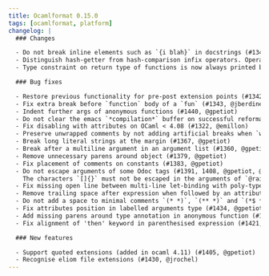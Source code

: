 ```yaml
---
title: Ocamlformat 0.15.0
tags: [ocamlformat, platform]
changelog: |
  ### Changes

  - Do not break inline elements such as `{i blah}` in docstrings (#1346, @jberdine)
  - Distinguish hash-getter from hash-comparison infix operators. Operators of the form `#**#` or `#**.` where `**` can be 0 or more operator chars are considered getter operators and are not surrounded by spaces, as opposed to regular infix operators (#1376, @gpetiot)
  - Type constraint on return type of functions is now always printed before the function body (#1381, #1397, @gpetiot)

  ### Bug fixes

  - Restore previous functionality for pre-post extension points (#1342, @jberdine)
  - Fix extra break before `function` body of a `fun` (#1343, @jberdine)
  - Indent further args of anonymous functions (#1440, @gpetiot)
  - Do not clear the emacs `*compilation*` buffer on successful reformat (#1350, @jberdine)
  - Fix disabling with attributes on OCaml < 4.08 (#1322, @emillon)
  - Preserve unwrapped comments by not adding artificial breaks when `wrap-comments=false` and `ocp-indent-compat=true` are set to avoid interfering with ocp-indent indentation. (#1352, @gpetiot)
  - Break long literal strings at the margin (#1367, @gpetiot)
  - Break after a multiline argument in an argument list (#1360, @gpetiot)
  - Remove unnecessary parens around object (#1379, @gpetiot)
  - Fix placement of comments on constants (#1383, @gpetiot)
  - Do not escape arguments of some Odoc tags (#1391, 1408, @gpetiot, @Julow).
    The characters `[]{}` must not be escaped in the arguments of `@raise`, `@author`, `@version` and others.
  - Fix missing open line between multi-line let-binding with poly-typexpr (#1372, @jberdine)
  - Remove trailing space after expression when followed by an attribute and break before attributes attached to multi-line phrases (#1382, @gpetiot)
  - Do not add a space to minimal comments `(* *)`, `(** *)` and `(*$ *)` (#1407, @gpetiot)
  - Fix attributes position in labelled arguments type (#1434, @gpetiot)
  - Add missing parens around type annotation in anonymous function (#1433, @gpetiot)
  - Fix alignment of 'then' keyword in parenthesised expression (#1421, @gpetiot)

  ### New features

  - Support quoted extensions (added in ocaml 4.11) (#1405, @gpetiot)
  - Recognise eliom file extensions (#1430, @jrochel)
---
```


